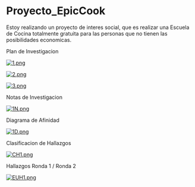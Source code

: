# Proyecto_EpicCook
Estoy realizando un proyecto de interes social, que es realizar una Escuela de Cocina totalmente gratuita para las personas que no tienen las posibilidades economicas.

Plan de Investigacion

[![1.png](https://i.postimg.cc/vHy2s1PN/1.png)](https://postimg.cc/BthB5vfT)

[![2.png](https://i.postimg.cc/FKhhkssW/2.png)](https://postimg.cc/k2Y0kCSK)

[![3.png](https://i.postimg.cc/5ttNk2dH/3.png)](https://postimg.cc/3kPTk7w7)

Notas de Investigacion

[![1N.png](https://i.postimg.cc/c4x9CX2N/1N.png)](https://postimg.cc/z3QSPSqd)

Diagrama de Afinidad

[![1D.png](https://i.postimg.cc/wvz5PBdd/1D.png)](https://postimg.cc/gwM6LmJM)

Clasificacion de Hallazgos

[![CH1.png](https://i.postimg.cc/4dcmtDL2/CH1.png)](https://postimg.cc/CBFhpQVb)

Hallazgos Ronda 1 / Ronda 2

[![EUH1.png](https://i.postimg.cc/xCG99nFQ/EUH1.png)](https://postimg.cc/DJz9gkTp)
